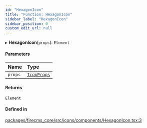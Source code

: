 ```yaml
---
id: "HexagonIcon"
title: "Function: HexagonIcon"
sidebar_label: "HexagonIcon"
sidebar_position: 0
custom_edit_url: null
---
```


▸ **HexagonIcon**(`props`): `Element`

#### Parameters

| Name | Type |
| :------ | :------ |
| `props` | [`IconProps`](../types/IconProps.md) |

#### Returns

`Element`

#### Defined in

[packages/firecms_core/src/icons/components/HexagonIcon.tsx:3](https://github.com/FireCMSco/firecms/blob/d45f3739/packages/firecms_core/src/icons/components/HexagonIcon.tsx#L3)
